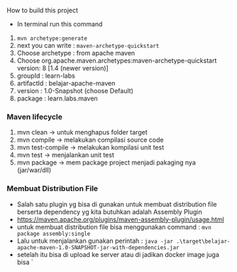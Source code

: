 How to build this project

* In terminal run this command
  <br>
1. `mvn archetype:generate`
2. next you can write : `maven-archetype-quickstart`
3. Choose archetype : from apache maven
4. Choose org.apache.maven.archetypes:maven-archetype-quickstart version: 8 [1.4 (newer version)]
5. groupId : learn-labs
6. artifactId : belajar-apache-maven
7. version : 1.0-Snapshot (choose Default)
8. package : learn.labs.maven


### Maven lifecycle
1. mvn clean -> untuk menghapus folder target
2. mvn compile -> melakukan compilasi source code
3. mvn test-compile -> melakukan kompilasi unit test
4. mvn test -> menjalankan unit test
5. mvn package -> mem package project menjadi pakaging nya (jar/war/dll)


### Membuat Distribution File
* Salah satu plugin yg bisa di gunakan untuk membuat distribution file berserta dependency yg kita butuhkan adalah Assembly Plugin
* https://maven.apache.org/plugins/maven-assembly-plugin/usage.html
* untuk membuat distribution file bisa menggunakan command : `mvn package assembly:single`
* Lalu untuk menjalankan gunakan perintah : `java -jar .\target\belajar-apache-maven-1.0-SNAPSHOT-jar-with-dependencies.jar`
* setelah itu bisa di upload ke server atau di jadikan docker image juga bisa
  `

